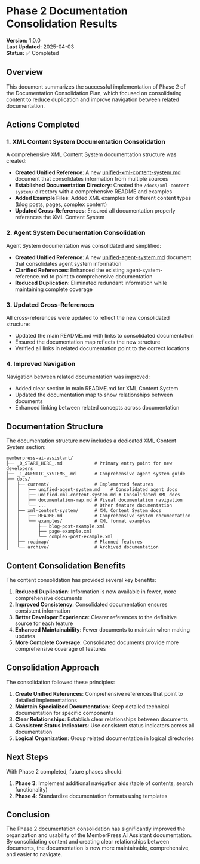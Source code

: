 # Phase 2 Documentation Consolidation Results

**Version:** 1.0.0  
**Last Updated:** 2025-04-03  
**Status:** ✅ Completed

## Overview

This document summarizes the successful implementation of Phase 2 of the Documentation Consolidation Plan, which focused on consolidating content to reduce duplication and improve navigation between related documentation.

## Actions Completed

### 1. XML Content System Documentation Consolidation

A comprehensive XML Content System documentation structure was created:

- **Created Unified Reference**: A new [unified-xml-content-system.md](unified-xml-content-system.md) document that consolidates information from multiple sources
- **Established Documentation Directory**: Created the `/docs/xml-content-system/` directory with a comprehensive README and examples
- **Added Example Files**: Added XML examples for different content types (blog posts, pages, complex content)
- **Updated Cross-References**: Ensured all documentation properly references the XML Content System

### 2. Agent System Documentation Consolidation

Agent System documentation was consolidated and simplified:

- **Created Unified Reference**: A new [unified-agent-system.md](unified-agent-system.md) document that consolidates agent system information
- **Clarified References**: Enhanced the existing agent-system-reference.md to point to comprehensive documentation
- **Reduced Duplication**: Eliminated redundant information while maintaining complete coverage

### 3. Updated Cross-References

All cross-references were updated to reflect the new consolidated structure:

- Updated the main README.md with links to consolidated documentation
- Ensured the documentation map reflects the new structure
- Verified all links in related documentation point to the correct locations

### 4. Improved Navigation

Navigation between related documentation was improved:

- Added clear section in main README.md for XML Content System
- Updated the documentation map to show relationships between documents
- Enhanced linking between related concepts across documentation

## Documentation Structure

The documentation structure now includes a dedicated XML Content System section:

```
memberpress-ai-assistant/
├── _0_START_HERE_.md            # Primary entry point for new developers
├── _1_AGENTIC_SYSTEMS_.md       # Comprehensive agent system guide
├── docs/
│   ├── current/                 # Implemented features
│   │   ├── unified-agent-system.md    # Consolidated agent docs
│   │   ├── unified-xml-content-system.md # Consolidated XML docs
│   │   ├── documentation-map.md # Visual documentation navigation
│   │   └── ...                  # Other feature documentation
│   ├── xml-content-system/      # XML Content System docs
│   │   ├── README.md            # Comprehensive system documentation
│   │   └── examples/            # XML format examples
│   │       ├── blog-post-example.xml
│   │       ├── page-example.xml
│   │       └── complex-post-example.xml
│   ├── roadmap/                 # Planned features
│   └── archive/                 # Archived documentation
```

## Content Consolidation Benefits

The content consolidation has provided several key benefits:

1. **Reduced Duplication**: Information is now available in fewer, more comprehensive documents
2. **Improved Consistency**: Consolidated documentation ensures consistent information
3. **Better Developer Experience**: Clearer references to the definitive source for each feature
4. **Enhanced Maintainability**: Fewer documents to maintain when making updates
5. **More Complete Coverage**: Consolidated documents provide more comprehensive coverage of features

## Consolidation Approach

The consolidation followed these principles:

1. **Create Unified References**: Comprehensive references that point to detailed implementations
2. **Maintain Specialized Documentation**: Keep detailed technical documentation for specific components
3. **Clear Relationships**: Establish clear relationships between documents
4. **Consistent Status Indicators**: Use consistent status indicators across all documentation
5. **Logical Organization**: Group related documentation in logical directories

## Next Steps

With Phase 2 completed, future phases should:

1. **Phase 3**: Implement additional navigation aids (table of contents, search functionality)
2. **Phase 4**: Standardize documentation formats using templates

## Conclusion

The Phase 2 documentation consolidation has significantly improved the organization and usability of the MemberPress AI Assistant documentation. By consolidating content and creating clear relationships between documents, the documentation is now more maintainable, comprehensive, and easier to navigate.